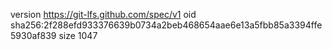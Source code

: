 version https://git-lfs.github.com/spec/v1
oid sha256:2f288efd933376639b0734a2beb468654aae6e13a5fbb85a3394ffe5930af839
size 1047
